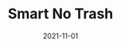 ---
layout: inner
position: right
title: 'Smart No Trash'
date: 2021-11-01
categories: development environment AI
tags: IoT Sustainable Development
featured_image: '/img/projects/smart-no-trash-1130x864-2x.png'
project_link: 'https://www.youtube.com/watch?v=PCiX_AtVj3k'
button_text: 'Explore Smart No Trash'
button_icon: 'recycle'
lead_text: 'An integrated system for managing ocean and coastal pollution using smart bins, drones, and autonomous vehicles.'
---